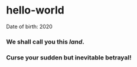 # hello-world
Date of birth: 2020

### We shall call you this *land*.

### Curse your sudden but inevitable betrayal!
